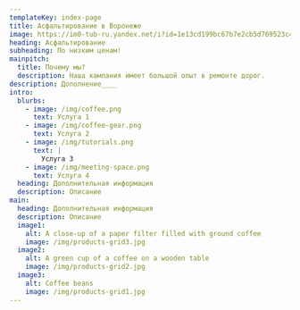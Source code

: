 ```yaml
---
templateKey: index-page
title: Асфальтирование в Воронеже
image: https://im0-tub-ru.yandex.net/i?id=1e13cd199bc67b7e2cb5d769523c4680&n=13
heading: Асфальтирование
subheading: По низким ценам!
mainpitch:
  title: Почему мы?
  description: Наша кампания имеет большой опыт в ремонте дорог.
description: Дополнение____
intro:
  blurbs:
    - image: /img/coffee.png
      text: Услуга 1
    - image: /img/coffee-gear.png
      text: Услуга 2
    - image: /img/tutorials.png
      text: |
        Услуга 3
    - image: /img/meeting-space.png
      text: Услуга 4
  heading: Дополнительная информация
  description: Описание
main:
  heading: Дополнительная информация
  description: Описание
  image1:
    alt: A close-up of a paper filter filled with ground coffee
    image: /img/products-grid3.jpg
  image2:
    alt: A green cup of a coffee on a wooden table
    image: /img/products-grid2.jpg
  image3:
    alt: Coffee beans
    image: /img/products-grid1.jpg
---
```

